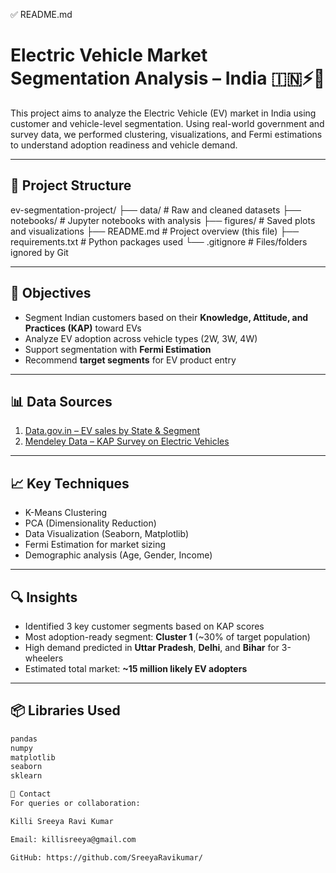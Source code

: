 ✅ README.md
# Electric Vehicle Market Segmentation Analysis – India 🇮🇳⚡🚗

This project aims to analyze the Electric Vehicle (EV) market in India using customer and vehicle-level segmentation. Using real-world government and survey data, we performed clustering, visualizations, and Fermi estimations to understand adoption readiness and vehicle demand.

---

## 📁 Project Structure

ev-segmentation-project/
├── data/ # Raw and cleaned datasets
├── notebooks/ # Jupyter notebooks with analysis
├── figures/ # Saved plots and visualizations
├── README.md # Project overview (this file)
├── requirements.txt # Python packages used
└── .gitignore # Files/folders ignored by Git


---

## 📌 Objectives

- Segment Indian customers based on their **Knowledge, Attitude, and Practices (KAP)** toward EVs
- Analyze EV adoption across vehicle types (2W, 3W, 4W)
- Support segmentation with **Fermi Estimation**
- Recommend **target segments** for EV product entry

---

## 📊 Data Sources

1. [Data.gov.in – EV sales by State & Segment](https://www.data.gov.in/resource/stateuts-wise-current-sales-electric-vehicles-ev-country-various-segments-reply-unstarred)
2. [Mendeley Data – KAP Survey on Electric Vehicles](https://data.mendeley.com/datasets/9c4brbnms3/1)

---

## 📈 Key Techniques

- K-Means Clustering
- PCA (Dimensionality Reduction)
- Data Visualization (Seaborn, Matplotlib)
- Fermi Estimation for market sizing
- Demographic analysis (Age, Gender, Income)

---

## 🔍 Insights

- Identified 3 key customer segments based on KAP scores
- Most adoption-ready segment: **Cluster 1** (~30% of target population)
- High demand predicted in **Uttar Pradesh**, **Delhi**, and **Bihar** for 3-wheelers
- Estimated total market: **~15 million likely EV adopters**

---

## 📦 Libraries Used

```bash
pandas
numpy
matplotlib
seaborn
sklearn

🤝 Contact
For queries or collaboration:

Killi Sreeya Ravi Kumar

Email: killisreeya@gmail.com

GitHub: https://github.com/SreeyaRavikumar/